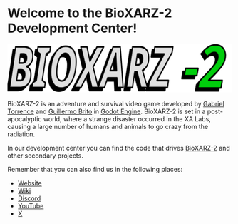 # Welcome to the BioXARZ-2 Development Center!

![Logo](/profile/img/logo.svg)

BioXARZ-2 is an adventure and survival video game developed by [Gabriel Torrence](https://github.com/GabrielTorrence8a) and [Guillermo Brito](https://github.com/Alxira5) in [Godot Engine](https://godotengine.org/). BioXARZ-2 is set in a post-apocalyptic world, where a strange disaster occurred in the XA Labs, causing a large number of humans and animals to go crazy from the radiation.

In our development center you can find the code that drives [BioXARZ-2](https://github.com/bioxarz-2/bioxarz-2) and other secondary projects.

Remember that you can also find us in the following places:

* [Website](https://bioxarz-2.vercel.app/)
* [Wiki](https://bioxarz-2.vercel.app/wiki)
* [Discord](https://discord.gg/jHwEcgUR)
* [YouTube](https://www.youtube.com/@bioxarz-2)
* [X](https://x.com/bioxarz-2)
